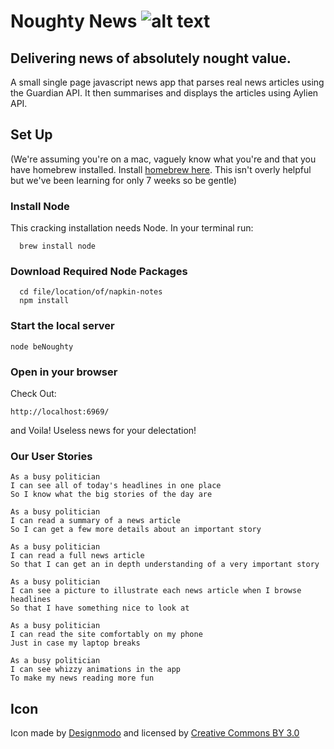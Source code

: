 # Noughty News ![alt text](https://cdn3.iconfinder.com/data/icons/linecons-free-vector-icons-pack/32/news-128.png)

## Delivering news of absolutely nought value.

A small single page javascript news app that parses real news articles using the Guardian API.
It then summarises and displays the articles using Aylien API.


## Set Up
(We're assuming you're on a mac, vaguely know what you're and that you have homebrew installed. Install [homebrew here](https://brew.sh/). This isn't overly helpful but we've been learning for only 7 weeks so be gentle)

### Install Node

This cracking installation needs Node.
In your terminal run:
```
  brew install node
```

### Download Required Node Packages

```
  cd file/location/of/napkin-notes
  npm install
```

### Start the local server
```
node beNoughty
```
### Open in your browser
Check Out:
```
http://localhost:6969/
```
and Voila! Useless news for your delectation!

### Our User Stories
```
As a busy politician
I can see all of today's headlines in one place
So I know what the big stories of the day are
```

```
As a busy politician
I can read a summary of a news article
So I can get a few more details about an important story
```

```
As a busy politician
I can read a full news article
So that I can get an in depth understanding of a very important story
```

```
As a busy politician
I can see a picture to illustrate each news article when I browse headlines
So that I have something nice to look at
```

```
As a busy politician
I can read the site comfortably on my phone
Just in case my laptop breaks
```

```
As a busy politician
I can see whizzy animations in the app
To make my news reading more fun
```

## Icon
Icon made by [Designmodo](http://www.flaticon.com/authors/designmodo)
and licensed by [Creative Commons BY 3.0](http://creativecommons.org/licenses/by/3.0/)
